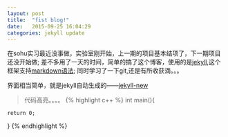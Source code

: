 ```yaml
---
layout: post
title:  "fist blog!"
date:   2015-09-25 16:04:29
categories: jekyll update
---
```


在sohu实习最近没事做，实验室刚开始，上一期的项目基本结项了，下一期项目还没开始做;
差不多用了一天的时间，简单的搞了这个博客，使用的是[jekyll][jekyll],这个框架支持[markdown语法][markdown];
同时学习了一下git,还是有所收获滴。。。

界面相当简单，就是jekyll自动生成的——[jekyll-new][jn]

> 代码高亮。。。。
{% highlight c++ %}
int main(){

    return 0;
}
{% endhighlight %}

[jekyll]:      http://jekyllrb.com
[jn]: https://github.com/jglovier/jekyll-new
[markdown]: http://wowubuntu.com/markdown/
